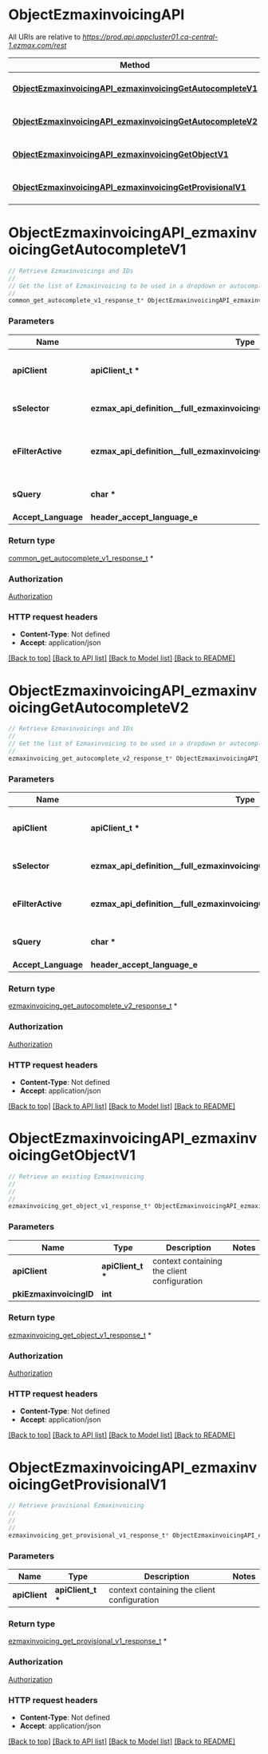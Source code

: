 # ObjectEzmaxinvoicingAPI

All URIs are relative to *https://prod.api.appcluster01.ca-central-1.ezmax.com/rest*

Method | HTTP request | Description
------------- | ------------- | -------------
[**ObjectEzmaxinvoicingAPI_ezmaxinvoicingGetAutocompleteV1**](ObjectEzmaxinvoicingAPI.md#ObjectEzmaxinvoicingAPI_ezmaxinvoicingGetAutocompleteV1) | **GET** /1/object/ezmaxinvoicing/getAutocomplete/{sSelector} | Retrieve Ezmaxinvoicings and IDs
[**ObjectEzmaxinvoicingAPI_ezmaxinvoicingGetAutocompleteV2**](ObjectEzmaxinvoicingAPI.md#ObjectEzmaxinvoicingAPI_ezmaxinvoicingGetAutocompleteV2) | **GET** /2/object/ezmaxinvoicing/getAutocomplete/{sSelector} | Retrieve Ezmaxinvoicings and IDs
[**ObjectEzmaxinvoicingAPI_ezmaxinvoicingGetObjectV1**](ObjectEzmaxinvoicingAPI.md#ObjectEzmaxinvoicingAPI_ezmaxinvoicingGetObjectV1) | **GET** /1/object/ezmaxinvoicing/{pkiEzmaxinvoicingID} | Retrieve an existing Ezmaxinvoicing
[**ObjectEzmaxinvoicingAPI_ezmaxinvoicingGetProvisionalV1**](ObjectEzmaxinvoicingAPI.md#ObjectEzmaxinvoicingAPI_ezmaxinvoicingGetProvisionalV1) | **GET** /1/object/ezmaxinvoicing/getProvisional | Retrieve provisional Ezmaxinvoicing


# **ObjectEzmaxinvoicingAPI_ezmaxinvoicingGetAutocompleteV1**
```c
// Retrieve Ezmaxinvoicings and IDs
//
// Get the list of Ezmaxinvoicing to be used in a dropdown or autocomplete control.
//
common_get_autocomplete_v1_response_t* ObjectEzmaxinvoicingAPI_ezmaxinvoicingGetAutocompleteV1(apiClient_t *apiClient, ezmax_api_definition__full_ezmaxinvoicingGetAutocompleteV1_sSelector_e sSelector, ezmax_api_definition__full_ezmaxinvoicingGetAutocompleteV1_eFilterActive_e eFilterActive, char * sQuery, header_accept_language_e Accept_Language);
```

### Parameters
Name | Type | Description  | Notes
------------- | ------------- | ------------- | -------------
**apiClient** | **apiClient_t \*** | context containing the client configuration |
**sSelector** | **ezmax_api_definition__full_ezmaxinvoicingGetAutocompleteV1_sSelector_e** | The type of Ezmaxinvoicings to return | 
**eFilterActive** | **ezmax_api_definition__full_ezmaxinvoicingGetAutocompleteV1_eFilterActive_e** | Specify which results we want to display. Active is the default value. | [optional] 
**sQuery** | **char \*** | Allow to filter the returned results | [optional] 
**Accept_Language** | **header_accept_language_e** |  | [optional] 

### Return type

[common_get_autocomplete_v1_response_t](common_get_autocomplete_v1_response.md) *


### Authorization

[Authorization](../README.md#Authorization)

### HTTP request headers

 - **Content-Type**: Not defined
 - **Accept**: application/json

[[Back to top]](#) [[Back to API list]](../README.md#documentation-for-api-endpoints) [[Back to Model list]](../README.md#documentation-for-models) [[Back to README]](../README.md)

# **ObjectEzmaxinvoicingAPI_ezmaxinvoicingGetAutocompleteV2**
```c
// Retrieve Ezmaxinvoicings and IDs
//
// Get the list of Ezmaxinvoicing to be used in a dropdown or autocomplete control.
//
ezmaxinvoicing_get_autocomplete_v2_response_t* ObjectEzmaxinvoicingAPI_ezmaxinvoicingGetAutocompleteV2(apiClient_t *apiClient, ezmax_api_definition__full_ezmaxinvoicingGetAutocompleteV2_sSelector_e sSelector, ezmax_api_definition__full_ezmaxinvoicingGetAutocompleteV2_eFilterActive_e eFilterActive, char * sQuery, header_accept_language_e Accept_Language);
```

### Parameters
Name | Type | Description  | Notes
------------- | ------------- | ------------- | -------------
**apiClient** | **apiClient_t \*** | context containing the client configuration |
**sSelector** | **ezmax_api_definition__full_ezmaxinvoicingGetAutocompleteV2_sSelector_e** | The type of Ezmaxinvoicings to return | 
**eFilterActive** | **ezmax_api_definition__full_ezmaxinvoicingGetAutocompleteV2_eFilterActive_e** | Specify which results we want to display. | [optional] [default to &#39;Active&#39;]
**sQuery** | **char \*** | Allow to filter the returned results | [optional] 
**Accept_Language** | **header_accept_language_e** |  | [optional] 

### Return type

[ezmaxinvoicing_get_autocomplete_v2_response_t](ezmaxinvoicing_get_autocomplete_v2_response.md) *


### Authorization

[Authorization](../README.md#Authorization)

### HTTP request headers

 - **Content-Type**: Not defined
 - **Accept**: application/json

[[Back to top]](#) [[Back to API list]](../README.md#documentation-for-api-endpoints) [[Back to Model list]](../README.md#documentation-for-models) [[Back to README]](../README.md)

# **ObjectEzmaxinvoicingAPI_ezmaxinvoicingGetObjectV1**
```c
// Retrieve an existing Ezmaxinvoicing
//
// 
//
ezmaxinvoicing_get_object_v1_response_t* ObjectEzmaxinvoicingAPI_ezmaxinvoicingGetObjectV1(apiClient_t *apiClient, int pkiEzmaxinvoicingID);
```

### Parameters
Name | Type | Description  | Notes
------------- | ------------- | ------------- | -------------
**apiClient** | **apiClient_t \*** | context containing the client configuration |
**pkiEzmaxinvoicingID** | **int** |  | 

### Return type

[ezmaxinvoicing_get_object_v1_response_t](ezmaxinvoicing_get_object_v1_response.md) *


### Authorization

[Authorization](../README.md#Authorization)

### HTTP request headers

 - **Content-Type**: Not defined
 - **Accept**: application/json

[[Back to top]](#) [[Back to API list]](../README.md#documentation-for-api-endpoints) [[Back to Model list]](../README.md#documentation-for-models) [[Back to README]](../README.md)

# **ObjectEzmaxinvoicingAPI_ezmaxinvoicingGetProvisionalV1**
```c
// Retrieve provisional Ezmaxinvoicing
//
// 
//
ezmaxinvoicing_get_provisional_v1_response_t* ObjectEzmaxinvoicingAPI_ezmaxinvoicingGetProvisionalV1(apiClient_t *apiClient);
```

### Parameters
Name | Type | Description  | Notes
------------- | ------------- | ------------- | -------------
**apiClient** | **apiClient_t \*** | context containing the client configuration |

### Return type

[ezmaxinvoicing_get_provisional_v1_response_t](ezmaxinvoicing_get_provisional_v1_response.md) *


### Authorization

[Authorization](../README.md#Authorization)

### HTTP request headers

 - **Content-Type**: Not defined
 - **Accept**: application/json

[[Back to top]](#) [[Back to API list]](../README.md#documentation-for-api-endpoints) [[Back to Model list]](../README.md#documentation-for-models) [[Back to README]](../README.md)

